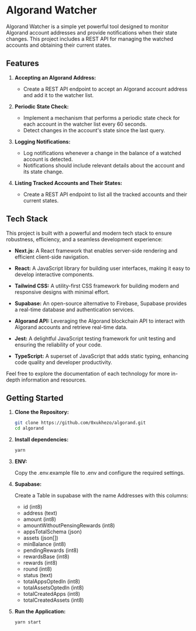 # Algorand Watcher

Algorand Watcher is a simple yet powerful tool designed to monitor Algorand account addresses and provide notifications when their state changes. This project includes a REST API for managing the watched accounts and obtaining their current states.

## Features

1. **Accepting an Algorand Address:**
   - Create a REST API endpoint to accept an Algorand account address and add it to the watcher list.

2. **Periodic State Check:**
   - Implement a mechanism that performs a periodic state check for each account in the watcher list every 60 seconds.
   - Detect changes in the account's state since the last query.

3. **Logging Notifications:**
   - Log notifications whenever a change in the balance of a watched account is detected.
   - Notifications should include relevant details about the account and its state change.

4. **Listing Tracked Accounts and Their States:**
   - Create a REST API endpoint to list all the tracked accounts and their current states.
     
## Tech Stack

This project is built with a powerful and modern tech stack to ensure robustness, efficiency, and a seamless development experience:

- **Next.js:** A React framework that enables server-side rendering and efficient client-side navigation.

- **React:** A JavaScript library for building user interfaces, making it easy to develop interactive components.

- **Tailwind CSS:** A utility-first CSS framework for building modern and responsive designs with minimal effort.

- **Supabase:** An open-source alternative to Firebase, Supabase provides a real-time database and authentication services.

- **Algorand API:** Leveraging the Algorand blockchain API to interact with Algorand accounts and retrieve real-time data.

- **Jest:** A delightful JavaScript testing framework for unit testing and ensuring the reliability of your code.

- **TypeScript:** A superset of JavaScript that adds static typing, enhancing code quality and developer productivity.

Feel free to explore the documentation of each technology for more in-depth information and resources.

## Getting Started

1. **Clone the Repository:**
   ```bash
   git clone https://github.com/0xukhezo/algorand.git
   cd algorand
   
2. **Install dependencies:**
   ```bash
   yarn
3. **ENV:**
   
   Copy the .env.example file to .env and configure the required settings.

4. **Supabase:**
   
   Create a Table in supabase with the name Addresses with this columns:
     - id (int8)
     - address (text)
     - amount (int8)
     - amountWithoutPensingRewards (int8)
     - appsTotalSchema (json)
     - assets (json[])
     - minBalance (int8)
     - pendingRewards (int8)
     - rewardsBase (int8)
     - rewards (int8)
     - round (int8)
     - status (text)
     - totalAppsOptedIn (int8)
     - totalAssetsOptedIn (int8)
     - totalCreatedApps (int8)
     - totalCreatedAssets (int8)
   
6. **Run the Application:**
   ```bash
   yarn start
